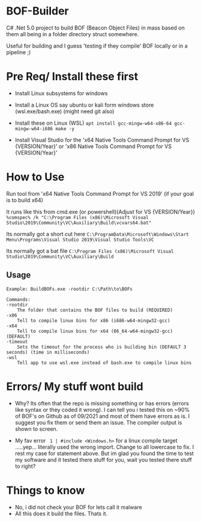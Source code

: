 # BOF-Builder
C# .Net 5.0 project to build BOF (Beacon Object Files) in mass based on them all being in a folder directory struct somewhere.

Useful for building and I guess 'testing if they compile' BOF locally or in a pipeline ;)

# Pre Req/ Install these first
- Install Linux subsystems for windows

- Install a Linux OS say ubuntu or kali form windows store (wsl.exe/bash.exe) (might need git also)
 
- Install these on Linux (WSL) `apt install gcc-mingw-w64-x86-64 gcc-mingw-w64-i686 make -y`

- Install Visual Studio for the 'x64 Native Tools Command Prompt for VS {VERSION/Year}' or 'x86 Native Tools Command Prompt for VS {VERSION/Year}'

# How to Use
Run tool from 'x64 Native Tools Command Prompt for VS 2019' (if your goal is to build x64)

It runs like this from cmd.exe (or powershell)(Adjust for VS {VERSION/Year}) `%comspec% /k "C:\Program Files (x86)\Microsoft Visual Studio\2019\Community\VC\Auxiliary\Build\vcvars64.bat"`

Its normally got a short cut here `C:\ProgramData\Microsoft\Windows\Start Menu\Programs\Visual Studio 2019\Visual Studio Tools\VC`

Its normally got a bat file `C:\Program Files (x86)\Microsoft Visual Studio\2019\Community\VC\Auxiliary\Build`

## Usage 
    Example: BuildBOFs.exe -rootdir C:\Path\to\BOFs

    Commands:
    -rootdir
        The folder that contains the BOF files to build (REQUIRED)
    -x86
        Tell to compile linux bins for x86 (i686-w64-mingw32-gcc)
    -x64
        Tell to compile linux bins for x64 (86_64-w64-mingw32-gcc) (DEFAULT)
    -timeout
        Sets the timeout for the process who is building bin (DEFAULT 3 seconds) (time in milliseconds)
    -wsl
        Tell app to use wsl.exe instead of bash.exe to compile linux bins

# Errors/ My stuff wont build
- Why? Its often that the repo is missing something or has errors (errors like syntax or they coded it wrong). I can tell you i tested this on ~90% of BOF's on Github as of 09/2021 and most of them have errors as is. I suggest you fix them or send them an issue. The compiler output is shown to screen.

- My fav error ` 1 | #include <Windows.h>` for a linux compile target .....yep... literally used the wrong import. Change to all lowercase to fix. I rest my case for statement above. But im glad you found the time to test my software and it tested there stuff for you, wait you tested there stuff to right?

# Things to know

- No, i did not check your BOF for lets call it malware
- All this does it build the files. Thats it. 
